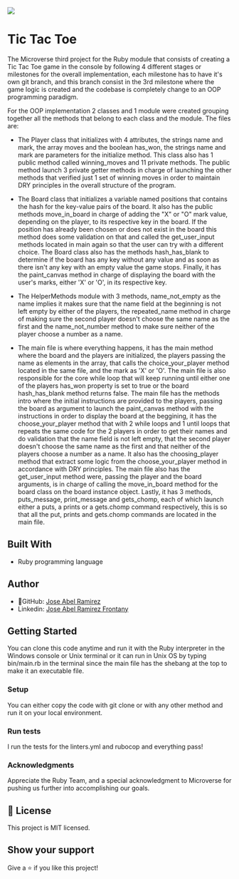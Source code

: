 ![](https://img.shields.io/badge/Microverse-blueviolet)


# Tic Tac Toe

The Microverse third project for the Ruby module that consists of creating a Tic Tac Toe game in the console by following 4 different stages or milestones for the overall implementation, each milestone has to have it's own git branch, and this branch consist in the 3rd milestone where the game logic is created and the codebase is completely change to an OOP programming paradigm.

For the OOP implementation 2 classes and 1 module were created grouping together all the methods that belong to each class and the module. The files are:

- The Player class that initializes with 4 attributes, the strings name and mark, the array moves and the boolean has_won, the strings name and mark are parameters for the initialize method. This class also has 1 public method called winning_moves and 11 private methods. The public method launch 3 private getter methods in charge of launching the other methods that verified just 1 set of winning moves in order to maintain DRY principles in the overall structure of the program.

- The Board class that initializes a variable named positions that contains the hash for the key-value pairs of the board. It also has the public methods move_in_board in charge of adding the "X" or "O" mark value, depending on the player, to its respective key in the board. If the position has already been chosen or does not exist in the board this method does some validation on that and called the get_user_input methods located in main again so that the user can try with a different choice. The Board class also has the methods hash_has_blank to determine if the board has any key without any value and as soon as there isn't any key with an empty value the game stops. Finally, it has the paint_canvas method in charge of displaying the board with the user's marks, either 'X' or 'O', in its respective key.

- The HelperMethods module with 3 methods, name_not_empty as the name implies it makes sure that the name field at the beginning is not left empty by either of the players, the repeated_name method in charge of making sure the second player doesn't choose the same name as the first and the name_not_number method to make sure neither of the player choose a number as a name.

- The main file is where everything happens, it has the main method where the board and the players are initialized, the players passing the name as elements in the array, that calls the choice_your_player method located in the same file, and the mark as 'X' or 'O'. The main file is also responsible for the core while loop that will keep running until either one of the players has_won property is set to true or the board hash_has_blank method returns false. The main file has the methods intro where the initial instructions are provided to the players, passing the board as argument to launch the paint_canvas method with the instructions in order to display the board at the beggining, it has the choose_your_player method that with 2 while loops and 1 until loops that repeats the same code for the 2 players in order to get their names and do validation that the name field is not left empty, that the second player doesn't choose the same name as the first and that neither of the players choose a number as a name. It also has the choosing_player method that extract some logic from the choose_your_player method in accordance with DRY principles. The main file also has the get_user_input method were, passing the player and the board arguments, is in charge of calling the move_in_board method for the board class on the board instance object. Lastly, it has 3 methods, puts_message, print_message and gets_chomp, each of which launch either a puts, a prints or a gets.chomp command respectively, this is so that all the put, prints and gets.chomp commands are located in the main file.

## Built With
- Ruby programming language


## Author

- 👤GitHub: [Jose Abel Ramirez](https://github.com/jose-Abel)
- Linkedin: [Jose Abel Ramirez Frontany](https://www.linkedin.com/in/jose-abel-ramirez-frontany-7674a842/)

## Getting Started
You can clone this code anytime and run it with the Ruby interpreter in the Windows console or Unix terminal or it can run in Unix OS by typing bin/main.rb in the terminal since the main file has the shebang at the top to make it an executable file.


### Setup
You can either copy the code with git clone or with any other method and run it on your local environment.


### Run tests
I run the tests for the linters.yml and rubocop and everything pass!


### Acknowledgments
Appreciate the Ruby Team, and a special acknowledgment to Microverse for pushing us further into accomplishing our goals.


## 📝 License
This project is MIT licensed.


## Show your support
Give a ⭐️ if you like this project!
